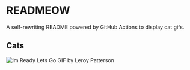 # READMEOW

A self-rewriting README powered by GitHub Actions to display cat gifs.

## Cats

![Im Ready Lets Go GIF by Leroy Patterson](https://media1.giphy.com/media/CjmvTCZf2U3p09Cn0h/200.gif?cid=9acd02daof52zln9colbc5cra9yw2wc6jo22yqbu452bbr3x&ep=v1_gifs_search&rid=200.gif&ct=g)

